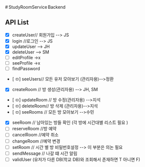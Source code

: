# StudyRoomService Backend

## API List

- [x] createUser// 회원가입 --> JS
- [x] login //로그인 --> JS
- [x] updateUser --> JH
- [x] deleteUser --> SM
- [ ] editProfile ->x
- [ ] seeProfile ->x
- [ ] findPassword
- [ ㅁ] seeUsers// 모든 유저 모아보기 (관리자용)-->정환
- [x] createRoom // 방 생성(관리자용) --> JH, SM
- [ ㅁ] updateRoom // 방 수정(관리자용) -->지석
- [ ㅁ] deleteRoom// 방 삭제 (관리자용)-->지석
- [ ㅁ] seeRooms // 모든 방 모아보기 -->수민
- [x] seeRoom // 남아있는 방들 확인 (각 방에 시간대별 리스트 필요 )
- [ ] reserveRoom //방 예약
- [ ] cancelRoom //예약 취소
- [ ] changeRoom //예약 변경
- [ ] setRoom // 시간 별 방 비밀번호설정 --> 이 부분은 의논 필요
- [ ] sendMessage // 나갈 떄 시간 알림
- [ ] validUser (유저가 다른 DB(학교 DB)와 조회해서 존재하면 T 아니면 F)
